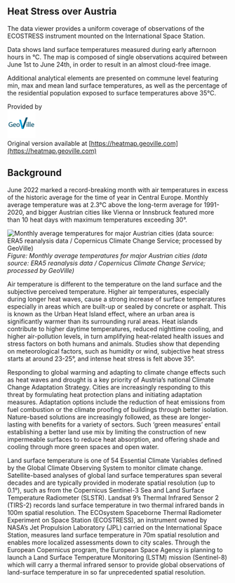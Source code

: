 ## Heat Stress over Austria

The data viewer provides a uniform coverage of observations of the ECOSTRESS instrument mounted on the International Space Station.

Data shows land surface temperatures measured during early afternoon hours in °C. The map is composed of single observations acquired between June 1st to June 24th, in order to result in an almost cloud-free image.

Additional analytical elements are presented on commune level featuring min, max and mean land surface temperatures, as well as the percentage of the residential population exposed to surface temperatures above 35°C.

Provided by  
[![GeoVille Logo](https://raw.githubusercontent.com/eurodatacube/eodash-assets/main/collections/gtif-logos/geoville.png "GeoVille Logo")](https://www.geoville.com)  
Original version available at [https://heatmap.geoville.com](https://heatmap.geoville.com)

## Background

June 2022 marked a record-breaking month with air temperatures in excess of the historic average for the time of year in Central Europe. Monthly average temperature was at 2.3°C above the long-term average for 1991-2020, and bigger Austrian cities like Vienna or Innsbruck featured more than 10 heat days with maximum temperatures exceeding 30°.

![Monthly average temperatures for major Austrian cities (data source: ERA5 reanalysis data / Copernicus Climate Change Service; processed by GeoVille)](https://heatmap.geoville.com/heatmap.png "Monthly average temperatures for major Austrian cities (data source: ERA5 reanalysis data / Copernicus Climate Change Service; processed by GeoVille)")
*Figure: Monthly average temperatures for major Austrian cities (data source: ERA5 reanalysis data / Copernicus Climate Change Service; processed by GeoVille)*

Air temperature is different to the temperature on the land surface and the subjective perceived temperature. Higher air temperatures, especially during longer heat waves, cause a strong increase of surface temperatures especially in areas which are built-up or sealed by concrete or asphalt. This is known as the Urban Heat Island effect, where an urban area is significantly warmer than its surrounding rural areas. Heat islands contribute to higher daytime temperatures, reduced nighttime cooling, and higher air-pollution levels, in turn amplifying heat-related health issues and stress factors on both humans and animals. Studies show that depending on meteorological factors, such as humidity or wind, subjective heat stress starts at around 23-25°, and intense heat stress is felt above 35°.

Responding to global warming and adapting to climate change effects such as heat waves and drought is a key priority of Austria’s national Climate Change Adaptation Strategy. Cities are increasingly responding to this threat by formulating heat protection plans and initiating adaptation measures. Adaptation options include the reduction of heat emissions from fuel combustion or the climate proofing of buildings through better isolation. Nature-based solutions are increasingly followed, as these are longer-lasting with benefits for a variety of sectors. Such ‘green measures’ entail establishing a better land use mix by limiting the construction of new impermeable surfaces to reduce heat absorption, and offering shade and cooling through more green spaces and open water.

Land surface temperature is one of 54 Essential Climate Variables defined by the Global Climate Observing System to monitor climate change. Satellite-based analyses of global land surface temperatures span several decades and are typically provided in moderate spatial resolution (up to 0.1°), such as from the Copernicus Sentinel-3 Sea and Land Surface Temperature Radiometer (SLSTR). Landsat 9’s Thermal Infrared Sensor 2 (TIRS-2) records land surface temperature in two thermal infrared bands in 100m spatial resolution. The ECOsystem Spaceborne Thermal Radiometer Experiment on Space Station (ECOSTRESS), an instrument owned by NASA’s Jet Propulsion Laboratory (JPL) carried on the International Space Station, measures land surface temperature in 70m spatial resolution and enables more localized assessments down to city scales. Through the European Copernicus program, the European Space Agency is planning to launch a Land Surface Temperature Monitoring (LSTM) mission (Sentinel-8) which will carry a thermal infrared sensor to provide global observations of land-surface temperature in so far unprecedented spatial resolution.
